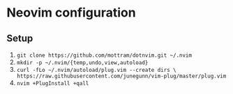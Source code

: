 # Neovim configuration

## Setup

1. `git clone https://github.com/mottram/dotnvim.git ~/.nvim`
2. `mkdir -p ~/.nvim/{temp,undo,view,autoload}`
3. `curl -fLo ~/.nvim/autoload/plug.vim --create dirs \
        https://raw.githubusercontent.com/junegunn/vim-plug/master/plug.vim`
4. `nvim +PlugInstall +qall`
